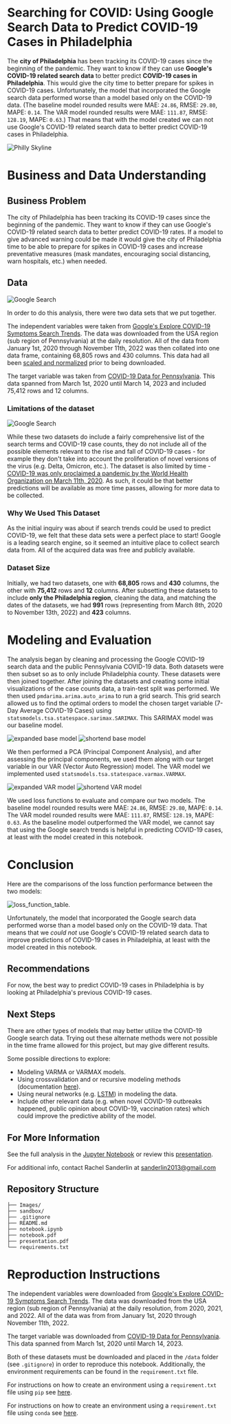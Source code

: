 # Searching for COVID: Using Google Search Data to Predict COVID-19 Cases in Philadelphia

The **city of Philadelphia** has been tracking its COVID-19 cases since the beginning of the pandemic. They want to know if they can use **Google's COVID-19 related search data** to better predict **COVID-19 cases in Philadelphia**. This would give the city time to better prepare for spikes in COVID-19 cases.  Unfortunately, the model that incorporated the Google search data performed worse than a model based only on the COVID-19 data. (The baseline model rounded results were MAE: `24.86`, RMSE: `29.80`, MAPE: `0.14`. The VAR model rounded results were MAE: `111.87`, RMSE: `128.19`, MAPE: `0.63`.) That means that with the model created we can not use Google's COVID-19 related search data to better predict COVID-19 cases in Philadelphia. 

 ![Philly Skyline](Images/Philadelphia_from_the_Delaware_River.png)

# Business and Data Understanding

## Business Problem

The city of Philadelphia has been tracking its COVID-19 cases since the beginning of the pandemic. They want to know if they can use Google's COVID-19 related search data to better predict COVID-19 rates. If a model to give advanced warning could be made it would give the city of Philadelphia time to be able to prepare for spikes in COVID-19 cases and increase preventative measures (mask mandates, encouraging social distancing, warn hospitals, etc.) when needed.

## Data

 ![Google Search](Images/google_covid.png)


In order to do this analysis, there were two data sets that we put together. 

The independent variables were taken from [Google's Explore COVID-19 Symptoms Search Trends](https://pair-code.github.io/covid19_symptom_dataset/?country=IE). The data was downloaded from the USA region (sub region of Pennsylvania) at the daily resolution. All of the data from January 1st, 2020 through November 11th, 2022 was then collated into one data frame, containing 68,805 rows and 430 columns. This data had all been [scaled and normalized](https://storage.googleapis.com/gcp-public-data-symptom-search/COVID-19%20Search%20Trends%20symptoms%20dataset%20documentation%20.pdf) prior to being downloaded. 

The target variable was taken from [COVID-19 Data for Pennsylvania](https://www.health.pa.gov/topics/disease/coronavirus/pages/Cases.aspx). This data spanned from March 1st, 2020 until March 14, 2023 and included 75,412 rows and 12 columns. 

### Limitations of the dataset

 ![Google Search](Images/covid.jpg)

While these two datasets do include a fairly comprehensive list of the search terms and COVID-19 case counts, they do not include all of the possible elements relevant to the rise and fall of COVID-19 cases - for example they don't take into account the proliferation of novel versions of the virus (e.g. Delta, Omicron, etc.). The dataset is also limited by time - [COVID-19 was only proclaimed a pandemic by the World Health Organization on March 11th, 2020](https://www.yalemedicine.org/news/covid-timeline). As such, it could be that better predictions will be available as more time passes, allowing for more data to be collected. 

### Why We Used This Dataset

As the initial inquiry was about if search trends could be used to predict COVID-19, we felt that these data sets were a perfect place to start! Google is a leading search engine, so it seemed an intuitive place to collect search data from. All of the acquired data was free and publicly available. 

### Dataset Size

Initially, we had two datasets, one with **68,805** rows and **430** columns, the other with **75,412** rows and **12** columns. After subsetting these datasets to include **only the Philadelphia region**, cleaning the data, and matching the dates of the datasets, we had **991** rows (representing from March 8th, 2020 to November 13th, 2022) and **423** columns.

# Modeling and Evaluation 

The analysis began by cleaning and processing the Google COVID-19 search data and the public Pennsylvania COVID-19 data. Both datasets were then subset so as to only include Philadelphia county. These datasets were then joined together. After joining the datasets and creating some initial visualizations of the case counts data, a train-test split was performed. We then used `pmdarima.arima.auto_arima` to run a grid search. This grid search allowed us to find the optimal orders to model the chosen target variable (7-Day Average COVID-19 Cases) using `statsmodels.tsa.statespace.sarimax.SARIMAX`. This SARIMAX model was our baseline model. 

 ![expanded base model](Images/expanded_base_model.png)
 ![shortend base model](Images/shortend_base_model.png)

We then performed a PCA (Principal Component Analysis), and after assessing the principal components, we used them along with our target variable in our VAR (Vector Auto Regression) model. The VAR model we implemented used `statsmodels.tsa.statespace.varmax.VARMAX`. 

 ![expanded VAR model](Images/expanded_var_model.png)
 ![shortend VAR model](Images/shortend_var_model.png)

We used loss functions to evaluate and compare our two models. The baseline model rounded results were MAE: `24.86`, RMSE: `29.80`, MAPE: `0.14`. The VAR model rounded results were MAE: `111.87`, RMSE: `128.19`, MAPE: `0.63`. As the baseline model outperformed the VAR model, we cannot say that using the Google search trends is helpful in predicting COVID-19 cases, at least with the model created in this notebook. 

# Conclusion

Here are the comparisons of the loss function performance between the two models:
 
 ![loss_function_table.](Images/loss_function_table.png)

Unfortunately, the model that incorporated the Google search data performed worse than a model based only on the COVID-19 data. That means that we *could not* use Google's COVID-19 related search data to improve predictions of COVID-19 cases in Philadelphia, at least with the model created in this notebook.

## Recommendations

For now, the best way to predict COVID-19 cases in Philadelphia is by looking at Philadelphia's previous COVID-19 cases.

## Next Steps

There are other types of models that may better utilize the COVID-19 Google search data. Trying out these alternate methods were not possible in the time frame allowed for this project, but may give different results. 

Some possible directions to explore: 
- Modeling VARMA or VARMAX models.
- Using crossvalidation and or recursive modeling methods (documentation [here](https://www.statsmodels.org/dev/examples/notebooks/generated/statespace_forecasting.html#Cross-validation)).
- Using neural networks (e.g. [LSTM](https://towardsdatascience.com/multivariate-time-series-forecasting-with-deep-learning-3e7b3e2d2bcf)) in modeling the data. 
- Include other relevant data (e.g. when novel COVID-19 outbreaks happened, public opinion about COVID-19, vaccination rates) which could improve the predictive ability of the model.  
     
## For More Information
See the full analysis in the [Jupyter Notebook](https://github.com/sanderlin2013/Predicting-COVID-19-in-Philly/blob/main/notebook.ipynb) or review this [presentation](https://github.com/sanderlin2013/Zillow-Timeseries-Project/blob/main/presentation.pdf).

For additional info, contact Rachel Sanderlin at [sanderlin2013@gmail.com](mailto:sanderlin2013@gmail.com)

## Repository Structure

```
├── Images/
├── sandbox/
├── .gitignore
├── README.md
├── notebook.ipynb
├── notebook.pdf
├── presentation.pdf
└── requirements.txt
```
# Reproduction Instructions 

The independent variables were downloaded from [Google's Explore COVID-19 Symptoms Search Trends](https://pair-code.github.io/covid19_symptom_dataset/?country=IE). The data was downloaded from the USA region (sub region of Pennsylvania) at the daily resolution, from 2020, 2021, and 2022. All of the data was from from January 1st, 2020 through November 11th, 2022. 

The target variable was downloaded from [COVID-19 Data for Pennsylvania](https://www.health.pa.gov/topics/disease/coronavirus/pages/Cases.aspx). This data spanned from March 1st, 2020 until March 14, 2023.

Both of these datasets must be downloaded and placed in the `/data` folder (see `.gitignore`) in order to reproduce this notebook. Additionally, the environment requirements can be found in the `requirement.txt` file. 

For instructions on how to create an environment using a `requirement.txt` file using `pip` see [here](https://www.geeksforgeeks.org/how-to-install-python-packages-with-requirements-txt/).  

For instructions on how to create an environment using a `requirement.txt` file using `conda` see [here](https://www.activestate.com/resources/quick-reads/how-to-manage-python-dependencies-with-conda/). 

